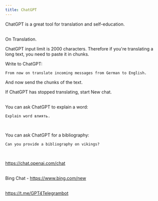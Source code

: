 ```yaml
---
title: ChatGPT
---
```


ChatGPT is a great tool for translation and self-education.
<br><br>

On Translation.

ChatGPT input limit is 2000 characters. Therefore if you're translating a long text, you need to paste it in chunks.

Write to ChatGPT:

```
From now on translate incoming messages from German to English.
```

And now send the chunks of the text.

If ChatGPT has stopped translating, start New chat.
<br><br>

You can ask ChatGPT to explain a word:

```
Explain word влиять.
```
<br>

You can ask ChatGPT for a bibliography:

```
Can you provide a bibliography on vikings?
```
<br>

<https://chat.openai.com/chat>
<br><br>

Bing Chat - <https://www.bing.com/new>
<br><br>

<https://t.me/GPT4Telegrambot>